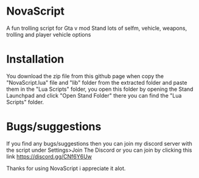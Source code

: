 # NovaScript
A fun trolling script for Gta v mod Stand
lots of selfm, vehicle, weapons, trolling and player vehicle options

# Installation
You download the zip file from this github page when copy the "NovaScript.lua" file and "lib" folder from the extracted folder and paste them in the "Lua Scripts" folder, you open this folder by opening the Stand Launchpad and click "Open Stand Folder" there you can find the "Lua Scripts" folder.

# Bugs/suggestions
If you find any bugs/suggestions then you can join my discord server with the script under Settings>Join The Discord or you can join by clicking this link https://discord.gg/CNf6Y6Uw

Thanks for using NovaScript i appreciate it alot.
